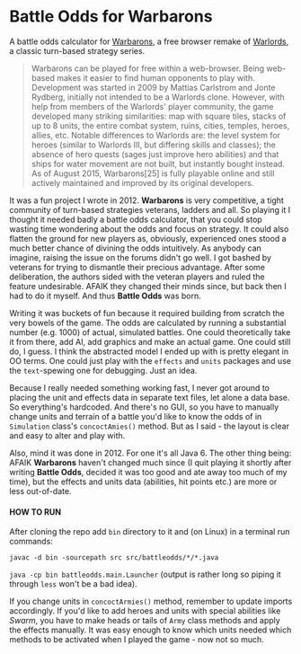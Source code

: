 # Battle Odds for Warbarons

A battle odds calculator for [Warbarons](http://www.warbarons.com/ "Warbarons"), a free browser remake of [Warlords](https://en.wikipedia.org/wiki/Warlords_(game_series) "Warlords"), a classic turn-based strategy series.

> Warbarons can be played for free within a web-browser. Being web-based makes it easier to find 
> human opponents to play with. Development was started in 2009 by Mattias Carlstrom and Jonte 
> Rydberg, initially not intended to be a Warlords clone. However, with help from members of the 
> Warlords' player community, the game developed many striking similarities: map with square tiles, 
> stacks of up to 8 units, the entire combat system, ruins, cities, temples, heroes, allies, etc. 
> Notable differences to Warlords are: the level system for heroes (similar to Warlords III, but 
> differing skills and classes); the absence of hero quests (sages just improve hero abilities) and 
> that ships for water movement are not built, but instantly bought instead. As of August 2015, 
> Warbarons[25] is fully playable online and still actively maintained and improved by its original 
> developers.

It was a fun project I wrote in 2012. **Warbarons** is very competitive, a tight community of turn-based strategies veterans, ladders and all. So playing it I thought it needed badly a battle odds calculator, that you could stop wasting time wondering about the odds and focus on strategy. It could also flatten the ground for new players as, obviously, experienced ones stood a much better chance of divining the odds intuitively. As anybody can imagine, raising the issue on the forums didn't go well. I got bashed by veterans for trying to dismantle their precious advantage. After some deliberation, the authors sided with the veteran players and ruled the feature undesirable. AFAIK they changed their minds since, but back then I had to do it myself. And thus **Battle Odds** was born.

Writing it was buckets of fun because it required building from scratch the very bowels of the game. The odds are calculated by running a substantial number (e.g. 1000) of actual, simulated battles. One could theoretically take it from there, add AI, add graphics and make an actual game. One could still do, I guess. I think the abstracted model I ended up with is pretty elegant in OO terms. One could just play with the `effects` and `units` packages and use the `text`-spewing one for debugging. Just an idea.

Because I really needed something working fast, I never got around to placing the unit and effects data in separate text files, let alone a data base. So everything's hardcoded. And there's no GUI, so you have to manually change units and terrain of a battle you'd like to know the odds of in `Simulation` class's `concoctAmies()` method. But as I said - the layout is clear and easy to alter and play with.

Also, mind it was done in 2012. For one it's all Java 6. The other thing being: AFAIK **Warbarons** haven't changed much since (I quit playing it shortly after writing **Battle Odds**, decided it was too good and ate away too much of my time), but the effects and units data (abilities, hit points etc.) are more or less out-of-date.

#### HOW TO RUN

After cloning the repo add `bin` directory to it and (on Linux) in a terminal run commands:

`javac -d bin -sourcepath src src/battleodds/*/*.java`

`java -cp bin battleodds.main.Launcher` (output is rather long so piping it through `less` won't be a bad idea).

If you change units in `concoctArmies()` method, remember to update imports accordingly. If you'd like to add heroes and units with special abilities like *Swarm*, you have to make heads or tails of `Army` class methods and apply the effects manually. It was easy enough to know which units needed which methods to be activated when I played the game - now not so much.